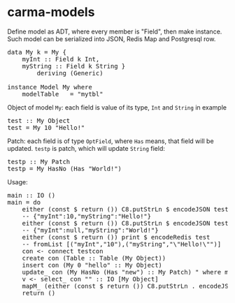 carma-models
============

Define model as ADT, where every member is "Field", then make instance.
Such model can be serialized into JSON, Redis Map and Postgresql row.

<pre>
data My k = My {
    myInt :: Field k Int,
    myString :: Field k String }
        deriving (Generic)

instance Model My where
    modelTable _ = "mytbl"
</pre>

Object of model <code>My</code>: each field is value of its type, <code>Int</code> and <code>String</code> in example

<pre>
test :: My Object
test = My 10 "Hello!"
</pre>

Patch: each field is of type <code>OptField</code>, where <code>Has</code> means, that field will be updated.
<code>testp</code> is patch, which will update <code>String</code> field:

<pre>
testp :: My Patch
testp = My HasNo (Has "World!")
</pre>

Usage:

<pre>
main :: IO ()
main = do
    either (const $ return ()) C8.putStrLn $ encodeJSON test
    -- {"myInt":10,"myString":"Hello!"}
    either (const $ return ()) C8.putStrLn $ encodeJSON testp
    -- {"myInt":null,"myString":"World!"}
    either (const $ return ()) print $ encodeRedis test
    -- fromList [("myInt","10"),("myString","\"Hello!\"")]
    con &lt;- connect testcon
    create con (Table :: Table (My Object))
    insert con (My 0 "hello" :: My Object)
    update_ con (My HasNo (Has "new") :: My Patch) " where myint = 0"
    v &lt;- select_ con "" :: IO [My Object]
    mapM_ (either (const $ return ()) C8.putStrLn . encodeJSON) v
    return ()
</pre>

